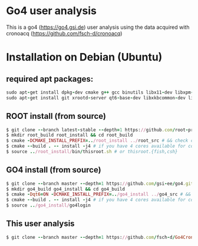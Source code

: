 # Go4 user analysis
This is a go4 (https://go4.gsi.de) user analysis using the data acquired with cronoacq (https://github.com/fsch-d/cronoacq) 


# Installation on Debian (Ubuntu)

## required apt packages:
```rb
sudo apt-get install dpkg-dev cmake g++ gcc binutils libx11-dev libxpm-dev libxft-dev libxext-dev libssl-dev && \
sudo apt-get install git xrootd-server qt6-base-dev libxkbcommon-dev libxkbfile-dev libfftw3-dev libfftw3-doc python3-pip freeglut3-dev
```
## ROOT install (from source)
```rb
$ git clone --branch latest-stable --depth=1 https://github.com/root-project/root.git root_src
$ mkdir root_build root_install && cd root_build
$ cmake -DCMAKE_INSTALL_PREFIX=../root_install ../root_src # && check cmake configuration output for warnings or errors
$ cmake --build . -- install -j4 # if you have 4 cores available for compilation
$ source ../root_install/bin/thisroot.sh # or thisroot.{fish,csh}
```
## GO4 install (from source)
```rb
$ git clone --branch master --depth=1 https://github.com/gsi-ee/go4.git go4_src
$ mkdir go4_build go4_install && cd go4_build
$ cmake -Dqt6=ON -DCMAKE_INSTALL_PREFIX=../go4_install ../go4_src # && check cmake configuration output for warnings or errors
$ cmake --build . -- install -j4 # if you have 4 cores available for compilation
$ source ../go4_install/go4login
```
## This user analysis
```rb
$ git clone --branch master --depth=1 https://github.com/fsch-d/Go4CronoACQAnalysis.git Go4CronoACSAnalysis
```
